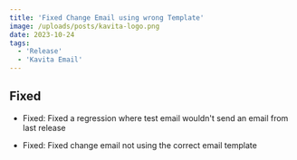 ```yaml
---
title: 'Fixed Change Email using wrong Template'
image: /uploads/posts/kavita-logo.png
date: 2023-10-24
tags:
  - 'Release'
  - 'Kavita Email'
---
```


## Fixed
- Fixed: Fixed a regression where test email wouldn't send an email from last release
- Fixed: Fixed change email not using the correct email template
